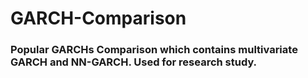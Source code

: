 # GARCH-Comparison

### Popular GARCHs Comparison which contains multivariate GARCH and NN-GARCH. Used for research study. 
